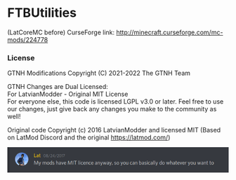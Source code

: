 FTBUtilities
===============

(LatCoreMC before)
CurseForge link:
http://minecraft.curseforge.com/mc-mods/224778

### License

GTNH Modifications Copyright (C) 2021-2022 The GTNH Team

GTNH Changes are Dual Licensed:<br>
For LatvianModder - Original MIT License<br>
For everyone else, this code is licensed LGPL v3.0 or later. Feel free to use our changes, just give back any changes you make to the community as well!

Original code Copyright (c) 2016 LatvianModder and licensed MIT (Based on LatMod Discord and the original https://latmod.com/)
 
![MIT License](license-support.png)
